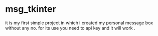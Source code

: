 # msg_tkinter
it is my first simple project in which i created my personal message box without any no. for its use you need to api key and it will work .

